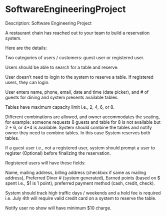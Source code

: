# SoftwareEngineeringProject
Description:  Software Engineering Project

A restaurant chain has reached out to your team to build a reservation system. 

Here are the details:

Two categories of users / customers: guest user or registered user.

Users should be able to search for a table and reserve. 

User doesn’t need to login to the system to reserve a table. If registered users, they can login. 

User enters name, phone, email, date and time (date picker), and # of guests for dining and system presents available tables.

Tables have maximum capacity limit i.e., 2, 4, 6, or 8.

Different combinations are allowed, and owner accommodates the seating, for example: someone requests 8 guests and table for 8 is not available but 2 + 6, or 4+4 is available. System should combine the tables and notify owner they need to combine tables. In this case System reserves both tables.

If a guest user i.e., not a registered user, system should prompt a user to register (Optional) before finalizing the reservation.

Registered users will have these fields:

Name, mailing address, billing address (checkbox if same as mailing address), Preferred Diner # (system generated), Earned points (based on $ spent i.e., $1 is 1 point), preferred payment method (cash, credit, check).

System should track high traffic days / weekends and a hold fee is required i.e. July 4th will require valid credit card on a system to reserve the table.

Notify user no show will have minimum $10 charge.
